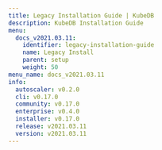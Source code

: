 ```yaml
---
title: Legacy Installation Guide | KubeDB
description: KubeDB Installation Guide
menu:
  docs_v2021.03.11:
    identifier: legacy-installation-guide
    name: Legacy Install
    parent: setup
    weight: 50
menu_name: docs_v2021.03.11
info:
  autoscaler: v0.2.0
  cli: v0.17.0
  community: v0.17.0
  enterprise: v0.4.0
  installer: v0.17.0
  release: v2021.03.11
  version: v2021.03.11
---
```


